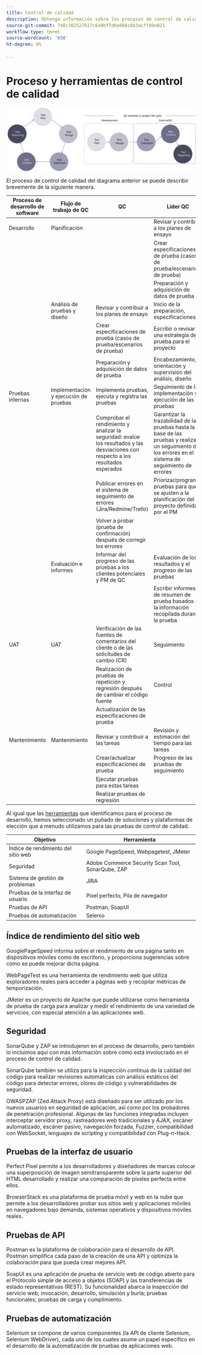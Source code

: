```yaml
---
title: Control de calidad
description: Obtenga información sobre los procesos de control de calidad del comercio de Adobe relacionados con los proyectos de implementación.
source-git-commit: 748c302527617c6a9bf7d6e666c6b3acff89e021
workflow-type: tm+mt
source-wordcount: '658'
ht-degree: 0%

---
```



# Proceso y herramientas de control de calidad

![Diagrama del proceso de control de calidad](../../assets/playbooks/quality-control-diagram.svg)

El proceso de control de calidad del diagrama anterior se puede describir brevemente de la siguiente manera.

<table>
<thead>
  <tr>
    <th>Proceso de desarrollo de software</th>
    <th>Flujo de trabajo de QC</th>
    <th>QC</th>
    <th>Líder QC</th>
  </tr>
</thead>
<tbody>
  <tr>
    <td>Desarrollo</td>
    <td>Planificación</td>
    <td></td>
    <td>Revisar y contribuir a los planes de ensayo</td>
  </tr>
  <tr>
    <td></td>
    <td></td>
    <td></td>
    <td>Crear especificaciones de prueba (casos de prueba/escenarios de prueba)</td>
  </tr>
  <tr>
    <td></td>
    <td></td>
    <td></td>
    <td>Preparación y adquisición de datos de prueba</td>
  </tr>
  <tr>
    <td></td>
    <td>Análisis de pruebas y diseño</td>
    <td>Revisar y contribuir a los planes de ensayo</td>
    <td>Inicio de la preparación, especificaciones</td>
  </tr>
  <tr>
    <td></td>
    <td></td>
    <td>Crear especificaciones de prueba (casos de prueba/escenarios de prueba)</td>
    <td>Escribir o revisar una estrategia de prueba para el proyecto</td>
  </tr>
  <tr>
    <td></td>
    <td></td>
    <td>Preparación y adquisición de datos de prueba</td>
    <td> Encabezamiento, orientación y supervisión del análisis, diseño</td>
  </tr>
  <tr>
    <td>Pruebas internas</td>
    <td>Implementación y ejecución de pruebas</td>
    <td>Implementa pruebas, ejecuta y registra las pruebas</td>
    <td>Seguimiento de la implementación y ejecución de las pruebas</td>
  </tr>
  <tr>
    <td></td>
    <td></td>
    <td>Comprobar el rendimiento y analizar la seguridad: evalúe los resultados y las desviaciones con respecto a los resultados esperados</td>
    <td>Garantizar la trazabilidad de las pruebas hasta la base de las pruebas y realizar un seguimiento de los errores en el sistema de seguimiento de errores</td>
  </tr>
  <tr>
    <td></td>
    <td></td>
    <td>Publicar errores en el sistema de seguimiento de errores (Jira/Redmine/Trello)</td>
    <td>Priorizar/programar pruebas para que se ajusten a la planificación del proyecto definida por el PM</td>
  </tr>
  <tr>
    <td></td>
    <td></td>
    <td>Volver a probar (prueba de confirmación) después de corregir los errores</td>
    <td></td>
  </tr>
  <tr>
    <td></td>
    <td>Evaluación e informes</td>
    <td>Informar del progreso de las pruebas a los clientes potenciales y PM de QC</td>
    <td>Evaluación de los resultados y el progreso de las pruebas</td>
  </tr>
  <tr>
    <td></td>
    <td></td>
    <td></td>
    <td>Escribir informes de resumen de prueba basados en la información recopilada durante la prueba</td>
  </tr>
  <tr>
    <td>UAT</td>
    <td>UAT</td>
    <td>Verificación de las fuentes de comentarios del cliente o de las solicitudes de cambio (CR)</td>
    <td>Seguimiento</td>
  </tr>
  <tr>
    <td></td>
    <td></td>
    <td>Realización de pruebas de repetición y regresión después de cambiar el código fuente</td>
    <td>Control</td>
  </tr>
  <tr>
    <td></td>
    <td></td>
    <td>Actualización de las especificaciones de prueba</td>
    <td></td>
  </tr>
  <tr>
    <td>Mantenimiento</td>
    <td>Mantenimiento</td>
    <td>Revisar y contribuir a las tareas</td>
    <td>Revisión y estimación del tiempo para las tareas</td>
  </tr>
  <tr>
    <td></td>
    <td></td>
    <td>Crear/actualizar especificaciones de prueba</td>
    <td>Progreso de las pruebas de seguimiento</td>
  </tr>
  <tr>
    <td></td>
    <td></td>
    <td>Ejecutar pruebas para estas tareas</td>
    <td></td>
  </tr>
  <tr>
    <td></td>
    <td></td>
    <td>Realizar pruebas de regresión</td>
    <td></td>
  </tr>
</tbody>
</table>

Al igual que las [herramientas](project-management-tools.md) que identificamos para el proceso de desarrollo, hemos seleccionado un puñado de soluciones y plataformas de elección que a menudo utilizamos para las pruebas de control de calidad.

| Objetivo | Herramienta |
|---------------------------|---------------------------------------------------|
| Índice de rendimiento del sitio web | Google PageSpeed, Webpagetest, JMeter |
| Seguridad | Adobe Commerce Security Scan Tool, SonarQube, ZAP |
| Sistema de gestión de problemas | JIRA |
| Pruebas de la interfaz de usuario | Píxel perfecto, Pila de navegador |
| Pruebas de API | Postman, SoapUI |
| Pruebas de automatización | Selenio |


## Índice de rendimiento del sitio web

GooglePageSpeed informa sobre el rendimiento de una página tanto en dispositivos móviles como de escritorio, y proporciona sugerencias sobre cómo se puede mejorar dicha página.

WebPageTest es una herramienta de rendimiento web que utiliza exploradores reales para acceder a páginas web y recopilar métricas de temporización.

JMeter es un proyecto de Apache que puede utilizarse como herramienta de prueba de carga para analizar y medir el rendimiento de una variedad de servicios, con especial atención a las aplicaciones web.

## Seguridad

SonarQube y ZAP se introdujeron en el proceso de desarrollo, pero también lo incluimos aquí con más información sobre cómo está involucrado en el proceso de control de calidad.

SonarQube también se utiliza para la inspección continua de la calidad del código para realizar revisiones automáticas con análisis estáticos del código para detectar errores, olores de código y vulnerabilidades de seguridad.

OWASPZAP (Zed Attack Proxy) está diseñado para ser utilizado por los nuevos usuarios en seguridad de aplicación, así como por los probadores de penetración profesional. Algunas de las funciones integradas incluyen interceptar servidor proxy, rastreadores web tradicionales y AJAX, escáner automatizado, escáner pasivo, navegación forzada, Fuzzier, compatibilidad con WebSocket, lenguajes de scripting y compatibilidad con Plug-n-Hack.

## Pruebas de la interfaz de usuario

Perfect Pixel permite a los desarrolladores y diseñadores de marcas colocar una superposición de imagen semitransparente sobre la parte superior del HTML desarrollado y realizar una comparación de píxeles perfecta entre ellos.

BrowserStack es una plataforma de prueba móvil y web en la nube que permite a los desarrolladores probar sus sitios web y aplicaciones móviles en navegadores bajo demanda, sistemas operativos y dispositivos móviles reales.

## Pruebas de API

Postman es la plataforma de colaboración para el desarrollo de API. Postman simplifica cada paso de la creación de una API y optimiza la colaboración para que pueda crear mejores API.

SoapUI es una aplicación de prueba de servicio web de código abierto para el Protocolo simple de acceso a objetos (SOAP) y las transferencias de estado representativas (REST). Su funcionalidad abarca la inspección del servicio web; invocación, desarrollo, simulación y burla; pruebas funcionales; pruebas de carga y cumplimiento.

## Pruebas de automatización

Selenium se compone de varios componentes (la API de cliente Selenium, Selenium WebDriver), cada uno de los cuales asume un papel específico en el desarrollo de la automatización de pruebas de aplicaciones web.
